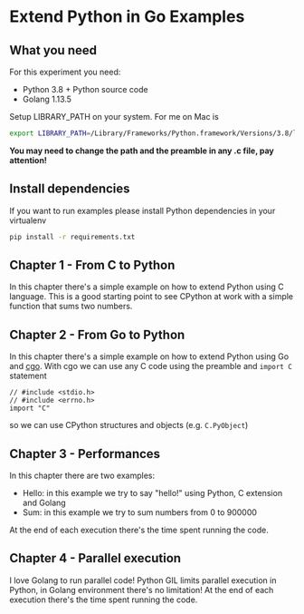 # Extend Python in Go Examples

## What you need

For this experiment you need:

- Python 3.8 + Python source code
- Golang 1.13.5

Setup LIBRARY_PATH on your system. For me on Mac is

```sh
export LIBRARY_PATH=/Library/Frameworks/Python.framework/Versions/3.8/lib
```

**You may need to change the path and the preamble in any .c file, pay attention!**

## Install dependencies

If you want to run examples please install Python dependencies in your virtualenv

```sh
pip install -r requirements.txt
```

## Chapter 1 - From C to Python

In this chapter there's a simple example on how to extend Python using C language. This is a good starting point to see CPython at work with a simple function that sums two numbers.

## Chapter 2 - From Go to Python

In this chapter there's a simple example on how to extend Python using Go and [cgo](https://golang.org/cmd/cgo/). With cgo we can use any C code using the preamble and `import C` statement

    // #include <stdio.h>
    // #include <errno.h>
    import "C"

so we can use CPython structures and objects (e.g. `C.PyObject`)

## Chapter 3 - Performances

In this chapter there are two examples:

- Hello: in this example we try to say "hello!" using Python, C extension and Golang
- Sum: in this example we try to sum numbers from 0 to 900000

At the end of each execution there's the time spent running the code.

## Chapter 4 - Parallel execution

I love Golang to run parallel code! Python GIL limits parallel execution in Python, in Golang environment there's no limitation! At the end of each execution there's the time spent running the code.
